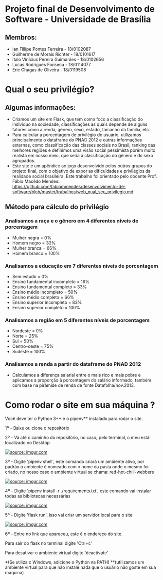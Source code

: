 # Projeto final de Desenvolvimento de Software - Universidade de Brasília

## Membros:

- Ian Fillipe Pontes Ferreira - 18/0102087
- Guilherme de Morais Richter - 18/0101617
- Ítalo Vinícius Pereira Guimarães - 18/0102656
- Lucas Rodrigues Fonseca - 18/0114077
- Eric Chagas de Oliveira - 18/0119508

# Qual o seu privilégio?

## Algumas informações:
- Criamos um site em Flask, que tem como foco a classificação do indivíduo na sociedade, classificações as quais depende de alguns fatores como a renda, gênero, sexo, estado, tamanho da família, etc.
- Para calcular a porcentagem de privilégio do usuário, utilizamos principalmente o dataframe do PNAD 2012 e outras informações externas, como classificação das classes sociais no Brasil, ranking das melhores regiões e definimos uma visão social pessimista porém muito realista em nosso meio, que seria a classificação do gênero e do sexo agrupados.
- Este site é um apêndice ao jogo desenvolvido pelos outros grupos do projeto final, com o objetivo de expor as dificuldades e privilégios da realidade social brasileira.
Este trabalho foi orientado pelo docente Prof. Fábio Macêdo Mendes: https://github.com/fabiommendes/desenvolvimento-de-software/blob/master/trabalhos/web_qual_seu_privilegio.md

## Método para cálculo do privilégio
### Analisamos a raça e o gênero em 4 diferentes níveis de porcentagem

- Mulher negra = 0%
- Homem negro = 33%
- Mulher branca = 66%
- Homem branco = 100%

### Analisamos a educação em 7 diferentes níveis de porcentagem

- Sem estudo = 0%
- Ensino fundamental incompleto = 16%
- Ensino fundamental completo = 33%
- Ensino médio incompleto = 50%
- Ensino médio completo = 66%
- Ensino superior incompleto = 83%
- Ensino superior completo = 100%

### Analisamos a região em 5 diferentes níveis de porcentagem
- Nordeste = 0%
- Norte = 25%
- Sul = 50%
- Centro-oeste = 75%
- Sudeste = 100%

### Analisamos a renda a partir do dataframe do PNAD 2012
- Calculamos a diferença salarial entre o mais rico e mais pobre e aplicamos a proporção à porcentagem do salário informado, também com base na pirâmide de renda de fonte Datafolha/nov.2013.

# Como rodar o site em sua máquina ?

Você deve ter o Python 3+* e o pipenv** instalado para rodar o site.

1º - Baixe ou clone o repositório

2º - Vá até o caminho do repositório, no caso, pelo terminal, o meu está localizado no Desktop

<a href="https://imgur.com/9caDnK6"><img src="https://i.imgur.com/9caDnK6.png" title="source: imgur.com" /></a>

3º - Digite 'pipenv shell', este comando criará um ambiente ativo, por padrão o ambiente é nomeado com o nome da pasta onde o mesmo foi criado, no nosso caso o ambiente virtual se chama: red-hot-chili-webbers

<a href="https://imgur.com/t8791qW"><img src="https://i.imgur.com/t8791qW.png" title="source: imgur.com" /></a>

4º - Digite 'pipenv install -r ./requirements.txt', este comando vai instalar todas as bibliotecas necessárias

<a href="https://imgur.com/r281BlS"><img src="https://i.imgur.com/r281BlS.png" title="source: imgur.com" /></a>

5º - Digite 'flask run', isso vai criar um servidor local para o site

<a href="https://imgur.com/EOMF1Ux"><img src="https://i.imgur.com/EOMF1Ux.png" title="source: imgur.com" /></a>

6º - Entre no link que apareceu, este é o endereço do site.

Para sair do flask no terminal digite 'Ctrl+c'

Para desativar o ambiente virtual digite 'deactivate' 

*(Se utiliza o Windows, adicione o Python na PATH)
**(utilizamos um ambiente virtual para que não instale nada que o usuário não goste em sua máquina)

